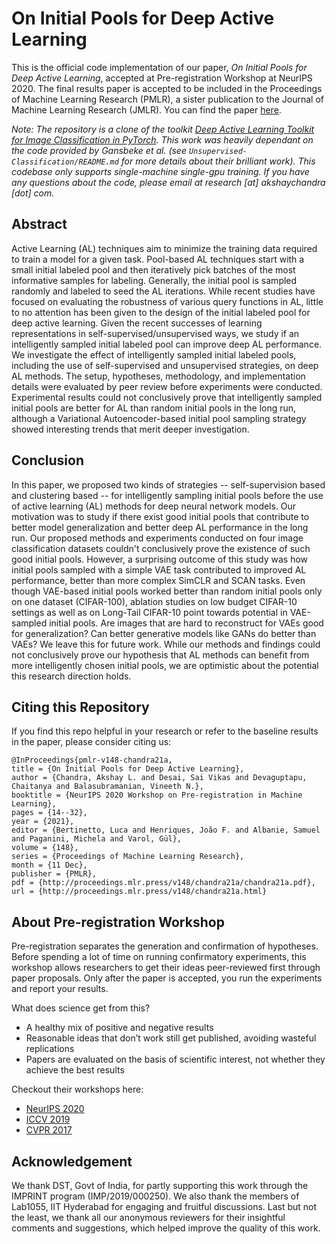 # On Initial Pools for Deep Active Learning

This is the official code implementation of our paper, _On Initial Pools for Deep Active Learning_, accepted at Pre-registration Workshop at NeurIPS 2020. The final results paper is accepted to be included in the Proceedings of Machine Learning Research (PMLR), a sister publication to the Journal of Machine Learning Research (JMLR). You can find the paper [here](https://arxiv.org/abs/2011.14696). 

_Note: The repository is a clone of the toolkit [Deep Active Learning Toolkit for Image Classification in PyTorch](https://github.com/acl21/deep-active-learning-pytorch). This work was heavily dependant on the code provided by Gansbeke et al. (see `Unsupervised-Classification/README.md` for more details about their brilliant work). This codebase only supports single-machine single-gpu training. If you have any questions about the code, please email at research [at] akshaychandra [dot] com._ 

## Abstract
Active Learning (AL) techniques aim to minimize the training data required to train a model for a given task. Pool-based AL techniques start with a small initial labeled pool and then iteratively pick batches of the most informative samples for labeling. Generally, the initial pool is sampled randomly and labeled to seed the AL iterations. While recent studies have focused on evaluating the robustness of various query functions in AL, little to no attention has been given to the design of the initial labeled pool for deep active learning. Given the recent successes of learning representations in self-supervised/unsupervised ways, we study if an intelligently sampled initial labeled pool can improve deep AL performance. We investigate the effect of intelligently sampled initial labeled pools, including the use of self-supervised and unsupervised strategies, on deep AL methods. The setup, hypotheses, methodology, and implementation details were evaluated by peer review before experiments were conducted. Experimental results could not conclusively prove that intelligently sampled initial pools are better for AL than random initial pools in the long run, although a Variational Autoencoder-based initial pool sampling strategy showed interesting trends that merit deeper investigation.


## Conclusion
In this paper, we proposed two kinds of strategies -- self-supervision based and clustering based -- for intelligently sampling initial pools before the use of active learning (AL) methods for deep neural network models. Our motivation was to study if there exist good initial pools that contribute to better model generalization and better deep AL performance in the long run. Our proposed methods and experiments conducted on four image classification datasets couldn't conclusively prove the existence of such good initial pools. However, a surprising outcome of this study was how initial pools sampled with a simple VAE task contributed to improved AL performance, better than more complex SimCLR and SCAN tasks. Even though VAE-based initial pools worked better than random initial pools only on one dataset (CIFAR-100), ablation studies on low budget CIFAR-10 settings as well as on Long-Tail CIFAR-10 point towards potential in VAE-sampled initial pools. Are images that are hard to reconstruct for VAEs good for generalization? Can better generative models like GANs do better than VAEs? We leave this for future work. While our methods and findings could not conclusively prove our hypothesis that AL methods can benefit from more intelligently chosen initial pools, we are optimistic about the potential this research direction holds. 


## Citing this Repository
If you find this repo helpful in your research or refer to the baseline results in the paper, please consider citing us:
```
@InProceedings{pmlr-v148-chandra21a,
title = {On Initial Pools for Deep Active Learning},
author = {Chandra, Akshay L. and Desai, Sai Vikas and Devaguptapu, Chaitanya and Balasubramanian, Vineeth N.},
booktitle = {NeurIPS 2020 Workshop on Pre-registration in Machine Learning},
pages = {14--32},
year = {2021},
editor = {Bertinetto, Luca and Henriques, João F. and Albanie, Samuel and Paganini, Michela and Varol, Gül},
volume = {148},
series = {Proceedings of Machine Learning Research},
month = {11 Dec},
publisher = {PMLR},
pdf = {http://proceedings.mlr.press/v148/chandra21a/chandra21a.pdf},
url = {http://proceedings.mlr.press/v148/chandra21a.html}
```

## About Pre-registration Workshop
Pre-registration separates the generation and confirmation of hypotheses. Before spending a lot of time on running confirmatory experiments, this workshop allows researchers to get their ideas peer-reviewed first through paper proposals. Only after the paper is accepted, you run the experiments and report your results.  

What does science get from this?
* A healthy mix of positive and negative results
* Reasonable ideas that don’t work still get published, avoiding wasteful replications
* Papers are evaluated on the basis of scientific interest, not whether they achieve the best results

Checkout their workshops here:
* [NeurIPS 2020](https://preregister.science/neurips2020.html)
* [ICCV 2019](http://preregister.vision/)
* [CVPR 2017](http://negative.vision/)

## Acknowledgement
We thank DST, Govt of India, for partly supporting this work through the IMPRINT program (IMP/2019/000250). We also thank the members of Lab1055, IIT Hyderabad for engaging and fruitful discussions. Last but not the least, we thank all our anonymous reviewers for their insightful comments and suggestions, which helped improve the quality of this work.
